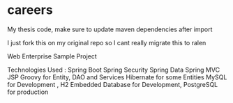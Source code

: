 # careers
My thesis code, make sure to update maven dependencies after import

I just fork this on my original repo so I cant really migrate this to ralen

Web Enterprise Sample Project

Technologies Used :
Spring Boot
Spring Security
Spring Data
Spring MVC
JSP
Groovy for Entity, DAO and Services
Hibernate for some Entities
MySQL for Development , H2 Embedded Database for Development, PostgreSQL for production
